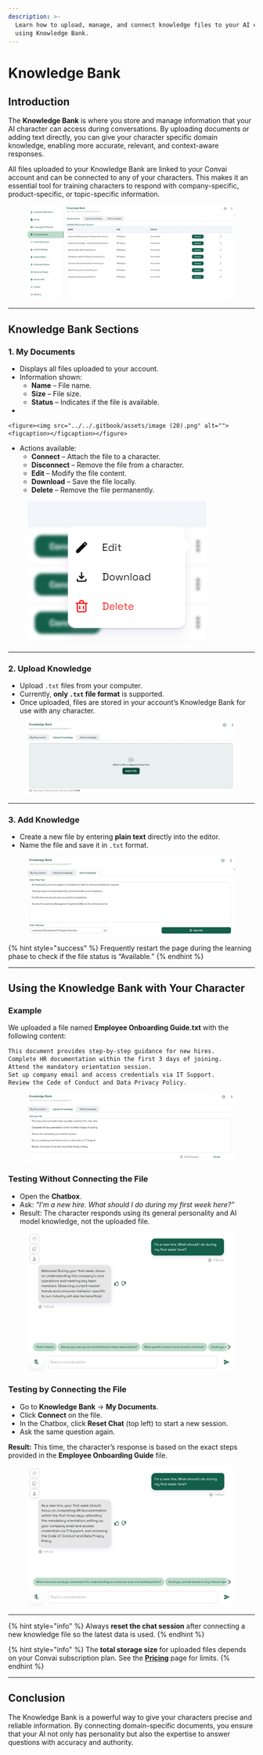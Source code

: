 ```yaml
---
description: >-
  Learn how to upload, manage, and connect knowledge files to your AI character
  using Knowledge Bank.
---
```


# Knowledge Bank

## Introduction

The **Knowledge Bank** is where you store and manage information that your AI character can access during conversations. By uploading documents or adding text directly, you can give your character specific domain knowledge, enabling more accurate, relevant, and context-aware responses.

All files uploaded to your Knowledge Bank are linked to your Convai account and can be connected to any of your characters. This makes it an essential tool for training characters to respond with company-specific, product-specific, or topic-specific information.

<figure><img src="../../.gitbook/assets/image (19).png" alt=""><figcaption></figcaption></figure>

***

## Knowledge Bank Sections

### 1. My Documents

* Displays all files uploaded to your account.
* Information shown:
  * **Name** – File name.
  * **Size** – File size.
  * **Status** – Indicates if the file is available.
*

    <figure><img src="../../.gitbook/assets/image (20).png" alt=""><figcaption></figcaption></figure>
* Actions available:
  * **Connect** – Attach the file to a character.
  * **Disconnect** – Remove the file from a character.
  * **Edit** – Modify the file content.
  * **Download** – Save the file locally.
  * **Delete** – Remove the file permanently.

<figure><img src="../../.gitbook/assets/image (21).png" alt=""><figcaption></figcaption></figure>

***

### 2. Upload Knowledge

* Upload `.txt` files from your computer.
* Currently, **only `.txt` file format** is supported.
* Once uploaded, files are stored in your account’s Knowledge Bank for use with any character.

<figure><img src="../../.gitbook/assets/image (22).png" alt=""><figcaption></figcaption></figure>

***

### 3. Add Knowledge

* Create a new file by entering **plain text** directly into the editor.
* Name the file and save it in `.txt` format.

<figure><img src="../../.gitbook/assets/image (23).png" alt=""><figcaption></figcaption></figure>

{% hint style="success" %}
Frequently restart the page during the learning phase to check if the file status is “Available.”
{% endhint %}

***

## Using the Knowledge Bank with Your Character

### Example

We uploaded a file named **Employee Onboarding Guide.txt** with the following content:

```
This document provides step-by-step guidance for new hires.
Complete HR documentation within the first 3 days of joining.
Attend the mandatory orientation session.
Set up company email and access credentials via IT Support.
Review the Code of Conduct and Data Privacy Policy.
```

<figure><img src="../../.gitbook/assets/image (24).png" alt=""><figcaption></figcaption></figure>

### Testing Without Connecting the File

* Open the **Chatbox**.
* Ask: _“I’m a new hire. What should I do during my first week here?”_
* Result: The character responds using its general personality and AI model knowledge, not the uploaded file.

<figure><img src="../../.gitbook/assets/Screenshot 2025-08-08 194114.png" alt=""><figcaption></figcaption></figure>

### Testing by Connecting the File

* Go to **Knowledge Bank** → **My Documents**.
* Click **Connect** on the file.
* In the Chatbox, click **Reset Chat** (top left) to start a new session.
* Ask the same question again.

**Result:** This time, the character’s response is based on the exact steps provided in the **Employee Onboarding Guide** file.

<figure><img src="../../.gitbook/assets/Screenshot 2025-08-08 194207.png" alt=""><figcaption></figcaption></figure>

***

{% hint style="info" %}
Always **reset the chat session** after connecting a new knowledge file so the latest data is used.
{% endhint %}

{% hint style="info" %}
The **total storage size** for uploaded files depends on your Convai subscription plan. See the [**Pricing**](https://convai.com/pricing) page for limits.
{% endhint %}

***

## Conclusion

The Knowledge Bank is a powerful way to give your characters precise and reliable information. By connecting domain-specific documents, you ensure that your AI not only has personality but also the expertise to answer questions with accuracy and authority.
